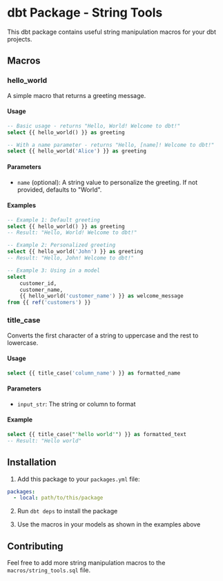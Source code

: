 # dbt Package - String Tools

This dbt package contains useful string manipulation macros for your dbt projects.

## Macros

### hello_world

A simple macro that returns a greeting message.

#### Usage

```sql
-- Basic usage - returns "Hello, World! Welcome to dbt!"
select {{ hello_world() }} as greeting

-- With a name parameter - returns "Hello, [name]! Welcome to dbt!"
select {{ hello_world('Alice') }} as greeting
```

#### Parameters

- `name` (optional): A string value to personalize the greeting. If not provided, defaults to "World".

#### Examples

```sql
-- Example 1: Default greeting
select {{ hello_world() }} as greeting
-- Result: "Hello, World! Welcome to dbt!"

-- Example 2: Personalized greeting
select {{ hello_world('John') }} as greeting  
-- Result: "Hello, John! Welcome to dbt!"

-- Example 3: Using in a model
select 
    customer_id,
    customer_name,
    {{ hello_world('customer_name') }} as welcome_message
from {{ ref('customers') }}
```

### title_case

Converts the first character of a string to uppercase and the rest to lowercase.

#### Usage

```sql
select {{ title_case('column_name') }} as formatted_name
```

#### Parameters

- `input_str`: The string or column to format

#### Example

```sql
select {{ title_case("'hello world'") }} as formatted_text
-- Result: "Hello world"
```

## Installation

1. Add this package to your `packages.yml` file:
```yaml
packages:
  - local: path/to/this/package
```

2. Run `dbt deps` to install the package

3. Use the macros in your models as shown in the examples above

## Contributing

Feel free to add more string manipulation macros to the `macros/string_tools.sql` file.
